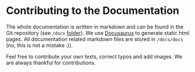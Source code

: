 # Contributing to the Documentation

The whole documentation is written in markdown and can be found in the Git repository (see `/docs` [folder](https://github.com/Sciebo-RDS/Sciebo-RDS/tree/develop/docs)). We use [Docusaurus](https://docusaurus.io) to generate static html pages. All documentation related markdown files are stored in `/docs/docs` (no, this is not a mistake :)).

Feel free to contribute your own texts, correct typos and add images. We are always thankful for contributions.